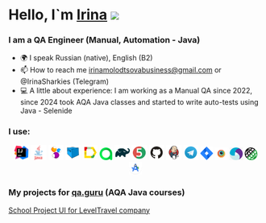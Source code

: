 <h1>Hello, I`m <a href="(https://github.com/irinamolodtsova)" target="_blank">Irina</a> 
<img src="https://github.com/blackcater/blackcater/raw/main/images/Hi.gif" height="32"/></h1>
<h3>I am a QA Engineer (Manual, Automation - Java)</h3>

- 🌍 I speak Russian (native), English (B2)
- 📫 How to reach me irinamolodtsovabusiness@gmail.com or @IrinaSharkies (Telegram)
- 💻 A little about experience: I am working as a Manual QA since 2022, since 2024 took AQA Java classes and started to write auto-tests using Java - Selenide



### I use:

<p align="center">
<img width="6%" title="IntelliJ IDEA" src="/src/media/Intelij_IDEA.svg">
<img width="6%" title="Java" src="src/media/Java.svg">
<img width="6%" title="Selenide" src="src/media/Selenide.svg">
<img width="6%" title="Selenoid" src="src/media/Selenoid.svg">
<img width="6%" title="Allure Report" src="src/media/Allure_Report.svg">
<img width="5%" title="Allure TestOps" src="src/media/AllureTestOps.svg">
<img width="6%" title="Gradle" src="src/media/Gradle.svg">
<img width="6%" title="JUnit5" src="src/media/JUnit5.svg">
<img width="6%" title="GitHub" src="src/media/GitHub.svg">
<img width="6%" title="Jenkins" src="src/media/Jenkins.svg">
<img width="6%" title="Telegram" src="src/media/Telegram.svg">
<img width="5%" title="Jira" src="src/media/Jira.svg">
<img width="5%" title="Browserstack" src="src/media/images.jpeg">
<img width="5%" title="Appium" src="src/media/appium.png">
<img width="5%" title="RestAssured" src="src/media/19369327.png">
<img width="5%" title="AndroidStudio" src="src/media/Android_Studio_Logo_(2023).png">
</p>

### My projects for [qa.guru](https://qa.guru/) (AQA Java courses)

[School Project UI for LevelTravel company](https://github.com/irinamolodtsova/LevelTravel_Irina)




